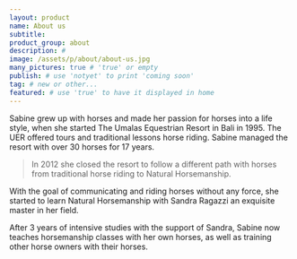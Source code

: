 ```yaml
---
layout: product
name: About us
subtitle:
product_group: about
description: #
image: /assets/p/about/about-us.jpg
many_pictures: true # 'true' or empty
publish: # use 'notyet' to print 'coming soon'
tag: # new or other...
featured: # use 'true' to have it displayed in home
---
```


Sabine grew up with horses and made her passion for horses into a life style, when she started The Umalas Equestrian Resort in Bali in 1995. The UER offered tours and traditional lessons horse riding. Sabine managed the resort with over 30 horses for 17 years.

>In 2012 she closed the resort to follow a different path with horses from traditional horse riding to Natural Horsemanship.

With the goal of communicating and riding horses without any force, she started to learn Natural Horsemanship with Sandra Ragazzi an exquisite master in her field.

After 3 years of intensive studies with the support of Sandra, Sabine now teaches horsemanship classes with her own horses, as well as training other horse owners with their horses.
